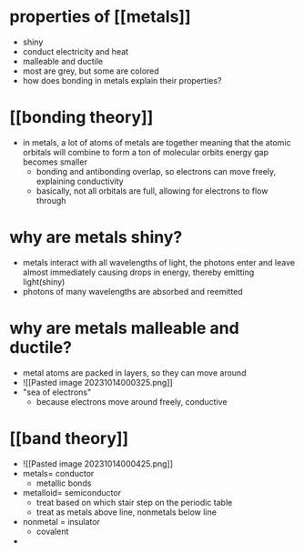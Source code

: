 # properties of [[metals]]
- shiny
- conduct electricity and heat
- malleable and ductile
- most are grey, but some are colored
- how does bonding in metals explain their properties?
# [[bonding theory]]
- in metals, a lot of atoms of metals are together meaning that the atomic orbitals will combine to form a ton of molecular orbits energy gap becomes smaller
	- bonding and antibonding overlap, so electrons can move freely, explaining conductivity
	- basically, not all orbitals are full, allowing for electrons to flow through
# why are metals shiny?
- metals interact with all wavelengths of light, the photons enter and leave almost immediately causing drops in energy, thereby emitting light(shiny)
- photons of many wavelengths are absorbed and reemitted
# why are metals malleable and ductile?
- metal atoms are packed in layers, so they can move around
- ![[Pasted image 20231014000325.png]]
- "sea of electrons"
	- because electrons move around freely, conductive
# [[band theory]]
- ![[Pasted image 20231014000425.png]]
- metals= conductor
	- metallic bonds
- metalloid= semiconductor
	- treat based on which stair step on the periodic table
	- treat as metals above line, nonmetals below line
- nonmetal = insulator
	- covalent
- 
